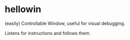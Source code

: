 # hellowin

(easily) Controllable Window, useful for visual debugging.

Listens for instructions and follows them.

